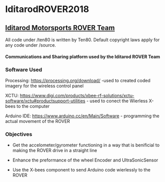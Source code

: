# IditarodROVER2018
## [Iditarod Motorsports ROVER Team](http://iditarodmotorsports.weebly.com/)
All code under /ten80 is written by Ten80.
Default copyright laws apply for any code under /source.

#### Communications and Sharing platform used by the Iditarod ROVER Team

### Software Used
Processing: https://processing.org/download/ -used to created coded imagery for the wireless control panel

XCTU: https://www.digi.com/products/xbee-rf-solutions/xctu-software/xctu#productsupport-utilities - used to conect the Wierless X-bees to the computer

Arduino IDE: https://www.arduino.cc/en/Main/Software - programming the actual movement of the ROVER

### Objectives
* Get the accelometer/gyrometer functioning in a way that is benificial to making the ROVER drive in a straight line

* Enhance the preformance of the wheel Encoder and UltraSonicSensor

* Use the X-bees component to send Arduino code wierlessly to the ROVER
